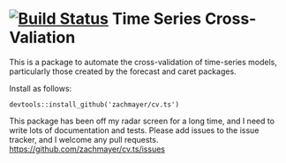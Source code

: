 [![Build Status](https://travis-ci.org/zachmayer/cv.ts.png?branch=master)](https://travis-ci.org/zachmayer/cv.ts)
Time Series Cross-Valiation
===

This is a package to automate the cross-validation of time-series models, particularly those created by the forecast and caret packages.

Install as follows:
```{R}
devtools::install_github('zachmayer/cv.ts')
```

This package has been off my radar screen for a long time, and I need to write lots of documentation and tests.  Please add issues to the issue tracker, and I welcome any pull requests.
https://github.com/zachmayer/cv.ts/issues
